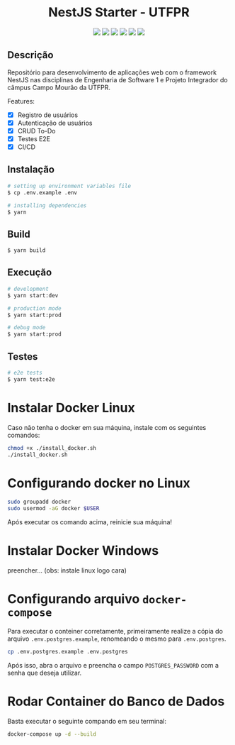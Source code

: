 <h1 align="center">NestJS Starter - UTFPR</h1>

<p align="center">
  <img href="https://nestjs.com/" src="https://img.shields.io/badge/nestjs-%23E0234E.svg?style=for-the-badge&logo=nestjs&logoColor=white" target="_blank">
  <img href="https://www.postgresql.org/" src="https://img.shields.io/badge/postgres-%23316192.svg?style=for-the-badge&logo=postgresql&logoColor=white" target="_blank">
  <img href="https://www.sqlite.org/index.html" src="https://img.shields.io/badge/sqlite-%2307405e.svg?style=for-the-badge&logo=sqlite&logoColor=white" target="_blank">
  <img href="https://jestjs.io/pt-BR/" src="https://img.shields.io/badge/-jest-%23C21325?style=for-the-badge&logo=jest&logoColor=white" target="_blank">
  <img href="https://circleci.com/" src="https://img.shields.io/badge/circle%20ci-%23161616.svg?style=for-the-badge&logo=circleci&logoColor=white" target="_blank">
  <img href="https://www.heroku.com/" src="https://img.shields.io/badge/heroku-%23430098.svg?style=for-the-badge&logo=heroku&logoColor=white" target="_blank">
</p>

<p align="center">
  <!-- TAG CIRCLE CI -->
</p>

## Descrição

Repositório para desenvolvimento de aplicações web com o framework NestJS nas disciplinas de Engenharia de Software 1 e Projeto Integrador do câmpus Campo Mourão da UTFPR.	


Features:
- [x] Registro de usuários
- [x] Autenticação de usuários
- [x] CRUD To-Do
- [x] Testes E2E
- [x] CI/CD

## Instalação

```bash
# setting up environment variables file
$ cp .env.example .env

# installing dependencies
$ yarn
```

## Build

```bash
$ yarn build
```

## Execução

```bash
# development
$ yarn start:dev

# production mode
$ yarn start:prod

# debug mode
$ yarn start:prod
```

## Testes

```bash
# e2e tests
$ yarn test:e2e
```

# Instalar Docker Linux

Caso não tenha o docker em sua máquina, instale com os seguintes comandos:

```bash title="install_docker.sh"
chmod +x ./install_docker.sh
./install_docker.sh
```

# Configurando docker no Linux

```bash
sudo groupadd docker
sudo usermod -aG docker $USER
```
Após executar os comando acima, reinicie sua máquina!

# Instalar Docker Windows

preencher... (obs: instale linux logo cara)

# Configurando arquivo `docker-compose`

Para executar o conteiner corretamente, primeiramente realize a cópia do arquivo `.env.postgres.example`, renomeando o mesmo para `.env.postgres`.

```bash
cp .env.postgres.example .env.postgres
```

Após isso, abra o arquivo e preencha o campo `POSTGRES_PASSWORD` com a senha que deseja utilizar.

# Rodar Container do Banco de Dados

Basta executar o seguinte compando em seu terminal:

```bash
docker-compose up -d --build
```

